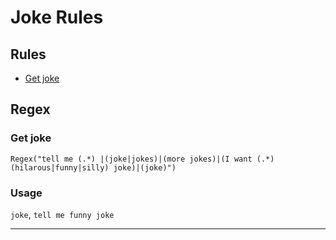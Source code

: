 # Joke Rules

## Rules 
- [Get joke](#get-joke)
## Regex
### Get joke
```Regex("tell me (.*) |(joke|jokes)|(more jokes)|(I want (.*) (hilarous|funny|silly) joke)|(joke)")```
### Usage 
 ```joke```, ```tell me funny joke```
***


